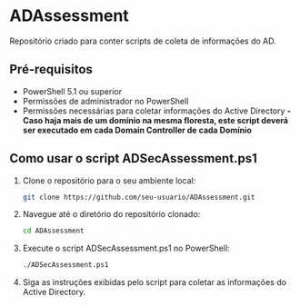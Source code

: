 # ADAssessment
Repositório criado para conter scripts de coleta de informações do AD.

## Pré-requisitos

- PowerShell 5.1 ou superior
- Permissões de administrador no PowerShell
- Permissões necessárias para coletar informações do Active Directory
**- Caso haja mais de um domínio na mesma floresta, este script deverá ser executado em cada Domain Controller de cada Domínio**

## Como usar o script ADSecAssessment.ps1

1. Clone o repositório para o seu ambiente local:
    ```sh
    git clone https://github.com/seu-usuario/ADAssessment.git
    ```

2. Navegue até o diretório do repositório clonado:
    ```sh
    cd ADAssessment
    ```

3. Execute o script ADSecAssessment.ps1 no PowerShell:
    ```sh
    ./ADSecAssessment.ps1
    ```

4. Siga as instruções exibidas pelo script para coletar as informações do Active Directory.
